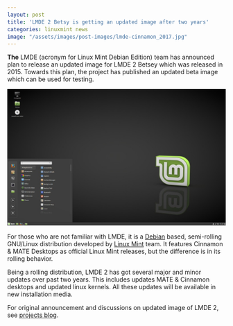 ```yaml
---
layout: post
title: 'LMDE 2 Betsy is getting an updated image after two years'
categories: linuxmint news
image: "/assets/images/post-images/lmde-cinnamon_2017.jpg"
---
```

**The** LMDE (acronym for Linux Mint Debian Edition) team has announced plan to release an updated image for LMDE 2 Betsey which was released in 2015. Towards this plan, the project has published an updated beta image which can be used for testing.

![LMDE Cinnamon Preview (2017)](/assets/images/post-images/lmde-cinnamon_2017.jpg)

For those who are not familiar with LMDE, it is a [Debian](/distribution/debian) based, semi-rolling GNU/Linux distribution developed by [Linux Mint](/distribution/linuxmint) team. It features Cinnamon & MATE Desktops as official Linux Mint releases, but the difference is in its rolling behavior.

Being a rolling distribution, LMDE 2 has got several major and minor updates over past two years. This includes updates MATE & Cinnamon desktops and updated linux kernels. All these updates will be available in new installation media.

For original announcement and discussions on updated image of LMDE 2, see [projects blog](http://blog.linuxmint.com/?p=3212).